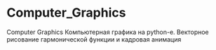 # Computer_Graphics
Computer Graphics
Компьютерная графика на python-е. Векторное рисование гармонической функции и кадровая анимация
